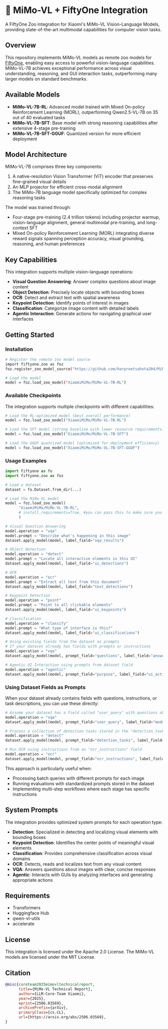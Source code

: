 # 🤝 MiMo-VL + FiftyOne Integration

A FiftyOne Zoo integration for Xiaomi's MiMo-VL Vision-Language Models, providing state-of-the-art multimodal capabilities for computer vision tasks.

## Overview

This repository implements MiMo-VL models as remote zoo models for [FiftyOne](https://voxel51.com/docs/fiftyone/), enabling easy access to powerful vision-language capabilities. MiMo-VL-7B achieves exceptional performance across visual understanding, reasoning, and GUI interaction tasks, outperforming many larger models on standard benchmarks.

## Available Models

- **MiMo-VL-7B-RL**: Advanced model trained with Mixed On-policy Reinforcement Learning (MORL), outperforming Qwen2.5-VL-7B on 35 out of 40 evaluated tasks
- **MiMo-VL-7B-SFT**: Base model with strong reasoning capabilities after extensive 4-stage pre-training
- **MiMo-VL-7B-SFT-GGUF**: Quantized version for more efficient deployment

## Model Architecture

MiMo-VL-7B comprises three key components:
1. A native-resolution Vision Transformer (ViT) encoder that preserves fine-grained visual details
2. An MLP projector for efficient cross-modal alignment
3. The MiMo-7B language model specifically optimized for complex reasoning tasks

The model was trained through:
- Four-stage pre-training (2.4 trillion tokens) including projector warmup, vision-language alignment, general multimodal pre-training, and long-context SFT
- Mixed On-policy Reinforcement Learning (MORL) integrating diverse reward signals spanning perception accuracy, visual grounding, reasoning, and human preferences

## Key Capabilities

This integration supports multiple vision-language operations:

- **Visual Question Answering**: Answer complex questions about image content
- **Object Detection**: Precisely locate objects with bounding boxes
- **OCR**: Detect and extract text with spatial awareness
- **Keypoint Detection**: Identify points of interest in images
- **Classification**: Categorize image content with detailed labels
- **Agentic Interaction**: Generate actions for navigating graphical user interfaces

## Getting Started

### Installation

```bash
# Register the remote zoo model source
import fiftyone.zoo as foz
foz.register_zoo_model_source("https://github.com/harpreetsahota204/MiMo_VL")

# Load the model
model = foz.load_zoo_model("XiaomiMiMo/MiMo-VL-7B-RL")
```

### Available Checkpoints

The integration supports multiple checkpoints with different capabilities:

```python
# Load the RL-optimized model (best overall performance)
model = foz.load_zoo_model("XiaomiMiMo/MiMo-VL-7B-RL")

# Load the SFT model (strong baseline with lower resource requirements)
model = foz.load_zoo_model("XiaomiMiMo/MiMo-VL-7B-SFT")

# Load the GGUF quantized model (optimized for deployment efficiency)
model = foz.load_zoo_model("XiaomiMiMo/MiMo-VL-7B-SFT-GGUF")
```

### Usage Examples

```python
import fiftyone as fo
import fiftyone.zoo as foz

# Load a dataset
dataset = fo.Dataset.from_dir(...)

# Load the MiMo-VL model
model = foz.load_zoo_model(
      "XiaomiMiMo/MiMo-VL-7B-RL",
      # install_requirements=True, #you can pass this to make sure you have all reqs installed
      )

# Visual Question Answering
model.operation = "vqa"
model.prompt = "Describe what's happening in this image"
dataset.apply_model(model, label_field="vqa_results")

# Object Detection
model.operation = "detect"
model.prompt = "Locate all interactive elements in this UI"
dataset.apply_model(model, label_field="ui_detections")

# OCR
model.operation = "ocr"
model.prompt = "Extract all text from this document"
dataset.apply_model(model, label_field="text_detections")

# Keypoint Detection
model.operation = "point"
model.prompt = "Point to all clickable elements"
dataset.apply_model(model, label_field="ui_keypoints")

# Classification
model.operation = "classify"
model.prompt = "What type of interface is this?"
dataset.apply_model(model, label_field="ui_classifications")

# Using existing fields from the dataset as prompts
# If your dataset already has fields with prompts or instructions
model.operation = "vqa"
dataset.apply_model(model, prompt_field="questions", label_field="answers")

# Agentic UI Interaction using prompts from dataset field
model.operation = "agentic"
dataset.apply_model(model, prompt_field="purpose", label_field="ui_actions")
```

### Using Dataset Fields as Prompts

When your dataset already contains fields with questions, instructions, or task descriptions, you can use these directly:

```python
# Assume your dataset has a field called "user_query" with questions about images
model.operation = "vqa"
dataset.apply_model(model, prompt_field="user_query", label_field="model_response")

# Process a collection of detection tasks stored in the "detection_tasks" field
model.operation = "detect"
dataset.apply_model(model, prompt_field="detection_tasks", label_field="detected_objects")

# Run OCR using instructions from an "ocr_instructions" field
model.operation = "ocr"
dataset.apply_model(model, prompt_field="ocr_instructions", label_field="extracted_text")
```

This approach is particularly useful when:
- Processing batch queries with different prompts for each image
- Running evaluations with standardized prompts stored in the dataset
- Implementing multi-step workflows where each stage has specific instructions

## System Prompts

The integration provides optimized system prompts for each operation type:

- **Detection**: Specialized in detecting and localizing visual elements with bounding boxes
- **Keypoint Detection**: Identifies the center points of meaningful visual elements
- **Classification**: Provides comprehensive classification across visual domains
- **OCR**: Detects, reads and localizes text from any visual content
- **VQA**: Answers questions about images with clear, concise responses
- **Agentic**: Interacts with GUIs by analyzing interfaces and generating appropriate actions

## Requirements

- Transformers
- Huggingface Hub
- qwen-vl-utils
- accelerate

## License

This integration is licensed under the Apache 2.0 License. The MiMo-VL models are licensed under the MIT License.

## Citation

```bibtex
@misc{coreteam2025mimovltechnicalreport,
      title={MiMo-VL Technical Report}, 
      author={LLM-Core-Team Xiaomi},
      year={2025},
      eprint={2506.03569},
      archivePrefix={arXiv},
      primaryClass={cs.CL},
      url={https://arxiv.org/abs/2506.03569}, 
}
```
